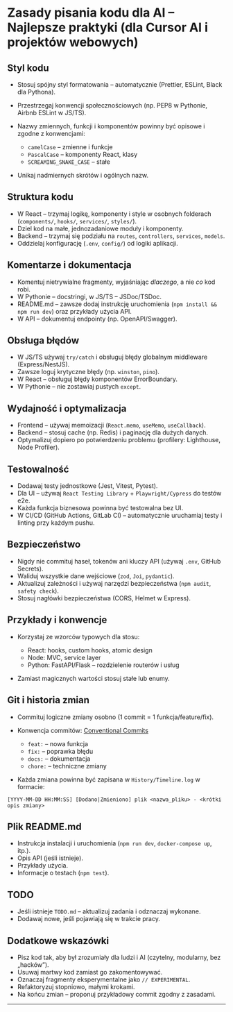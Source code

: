 # Zasady pisania kodu dla AI – Najlepsze praktyki (dla Cursor AI i projektów webowych)

## Styl kodu

* Stosuj spójny styl formatowania – automatycznie (Prettier, ESLint, Black dla Pythona).
* Przestrzegaj konwencji społecznościowych (np. PEP8 w Pythonie, Airbnb ESLint w JS/TS).
* Nazwy zmiennych, funkcji i komponentów powinny być opisowe i zgodne z konwencjami:

  * `camelCase` – zmienne i funkcje
  * `PascalCase` – komponenty React, klasy
  * `SCREAMING_SNAKE_CASE` – stałe
* Unikaj nadmiernych skrótów i ogólnych nazw.

## Struktura kodu

* W React – trzymaj logikę, komponenty i style w osobnych folderach (`components/`, `hooks/`, `services/`, `styles/`).
* Dziel kod na małe, jednozadaniowe moduły i komponenty.
* Backend – trzymaj się podziału na `routes`, `controllers`, `services`, `models`.
* Oddzielaj konfigurację (`.env`, `config/`) od logiki aplikacji.

## Komentarze i dokumentacja

* Komentuj nietrywialne fragmenty, wyjaśniając *dlaczego*, a nie *co* kod robi.
* W Pythonie – docstringi, w JS/TS – JSDoc/TSDoc.
* README.md – zawsze dodaj instrukcję uruchomienia (`npm install && npm run dev`) oraz przykłady użycia API.
* W API – dokumentuj endpointy (np. OpenAPI/Swagger).

## Obsługa błędów

* W JS/TS używaj `try/catch` i obsługuj błędy globalnym middleware (Express/NestJS).
* Zawsze loguj krytyczne błędy (np. `winston`, `pino`).
* W React – obsługuj błędy komponentów ErrorBoundary.
* W Pythonie – nie zostawiaj pustych `except`.

## Wydajność i optymalizacja

* Frontend – używaj memoizacji (`React.memo`, `useMemo`, `useCallback`).
* Backend – stosuj cache (np. Redis) i paginację dla dużych danych.
* Optymalizuj dopiero po potwierdzeniu problemu (profilery: Lighthouse, Node Profiler).

## Testowalność

* Dodawaj testy jednostkowe (Jest, Vitest, Pytest).
* Dla UI – używaj `React Testing Library` + `Playwright/Cypress` do testów e2e.
* Każda funkcja biznesowa powinna być testowalna bez UI.
* W CI/CD (GitHub Actions, GitLab CI) – automatycznie uruchamiaj testy i linting przy każdym pushu.

## Bezpieczeństwo

* Nigdy nie commituj haseł, tokenów ani kluczy API (używaj `.env`, GitHub Secrets).
* Waliduj wszystkie dane wejściowe (`zod`, `Joi`, `pydantic`).
* Aktualizuj zależności i używaj narzędzi bezpieczeństwa (`npm audit`, `safety check`).
* Stosuj nagłówki bezpieczeństwa (CORS, Helmet w Express).

## Przykłady i konwencje

* Korzystaj ze wzorców typowych dla stosu:

  * React: hooks, custom hooks, atomic design
  * Node: MVC, service layer
  * Python: FastAPI/Flask – rozdzielenie routerów i usług
* Zamiast magicznych wartości stosuj stałe lub enumy.

## Git i historia zmian

* Commituj logiczne zmiany osobno (1 commit = 1 funkcja/feature/fix).
* Konwencja commitów: [Conventional Commits](https://www.conventionalcommits.org/)

  * `feat:` – nowa funkcja
  * `fix:` – poprawka błędu
  * `docs:` – dokumentacja
  * `chore:` – techniczne zmiany
* Każda zmiana powinna być zapisana w `History/Timeline.log` w formacie:

```
[YYYY-MM-DD HH:MM:SS] [Dodano|Zmieniono] plik <nazwa_pliku> - <krótki opis zmiany>
```

## Plik README.md

* Instrukcja instalacji i uruchomienia (`npm run dev`, `docker-compose up`, itp.).
* Opis API (jeśli istnieje).
* Przykłady użycia.
* Informacje o testach (`npm test`).

## TODO

* Jeśli istnieje `TODO.md` – aktualizuj zadania i odznaczaj wykonane.
* Dodawaj nowe, jeśli pojawiają się w trakcie pracy.

## Dodatkowe wskazówki

* Pisz kod tak, aby był zrozumiały dla ludzi i AI (czytelny, modularny, bez „hacków”).
* Usuwaj martwy kod zamiast go zakomentowywać.
* Oznaczaj fragmenty eksperymentalne jako `// EXPERIMENTAL`.
* Refaktoryzuj stopniowo, małymi krokami.
* Na końcu zmian – proponuj przykładowy commit zgodny z zasadami.

---

